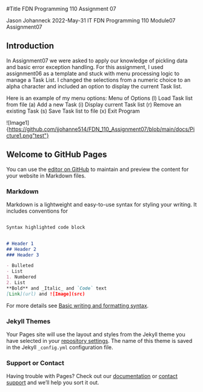 #Title
FDN Programming 110 Assignment 07

Jason Johanneck
2022-May-31
IT FDN Programming 110
Module07 Assignment07

## Introduction
In Assignment07 we were asked to apply our knowledge of pickling data and basic error exception handling. For this assignment, I used assignment06 as a template and stuck with menu processing logic to manage a Task List.  I changed the selections from a numeric choice to an alpha character and included an option to display the current Task list.

Here is an example of my menu options:
        Menu of Options
        (l) Load Task list from file
        (a) Add a new Task
        (i) Display current Task list
        (r) Remove an existing Task
        (s) Save Task list to file
        (x) Exit Program

![Image1]{https://github.com/jjohanne514/FDN_110_Assignment07/blob/main/docs/Picture1.png"test"}
## Welcome to GitHub Pages

You can use the [editor on GitHub](https://github.com/jjohanne514/FDN_110_Assignment07/edit/gh-pages/index.md) to maintain and preview the content for your website in Markdown files.


### Markdown

Markdown is a lightweight and easy-to-use syntax for styling your writing. It includes conventions for

```markdown

Syntax highlighted code block


# Header 1
## Header 2
### Header 3

- Bulleted
- List
1. Numbered
2. List
**Bold** and _Italic_ and `Code` text
[Link](url) and ![Image](src)

```
For more details see [Basic writing and formatting syntax](https://docs.github.com/en/github/writing-on-github/getting-started-with-writing-and-formatting-on-github/basic-writing-and-formatting-syntax).

### Jekyll Themes

Your Pages site will use the layout and styles from the Jekyll theme you have selected in your [repository settings](https://github.com/jjohanne514/FDN_110_Assignment07/settings/pages). The name of this theme is saved in the Jekyll `_config.yml` configuration file.

### Support or Contact

Having trouble with Pages? Check out our [documentation](https://docs.github.com/categories/github-pages-basics/) or [contact support](https://support.github.com/contact) and we’ll help you sort it out.
